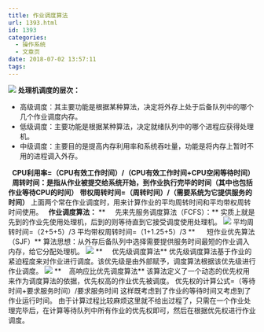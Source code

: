 ```yaml
---
title: 作业调度算法
url: 1393.html
id: 1393
categories:
  - 操作系统
  - 文章页
date: 2018-07-02 13:57:11
tags:
---
```


![](http://47.100.4.8/wp-content/uploads/2018/05/QQ图片20180529111458.png) **处理机调度的层次：**

*   高级调度：其主要功能是根据某种算法，决定将外存上处于后备队列中的哪个几个作业调度内存。
*   低级调度：主要功能是根据某种算法，决定就绪队列中的哪个进程应获得处理机。
*   中级调度：主要目的是提高内存利用率和系统吞吐量，功能是将内存上暂时不用的进程调入外存。

  **CPU利用率=（CPU有效工作时间）/（CPU有效工作时间+CPU空闲等待时间）**   **周转时间：是指从作业被提交给系统开始，到作业执行完毕的时间（其中也包括作业等待CPU的时间）** **带权周转时间=（周转时间）/（需要系统为它提供服务的时间）** 上面两个常在作业调度时，用来计算作业的平均周转时间和平均带权周转时间使用。   **作业调度算法：** **     先来先服务调度算法（FCFS）：** 实质上就是先到的作业先使用处理机，后到的则等待直到它接受调度使用处理机。 ![](http://47.100.4.8/wp-content/uploads/2018/07/QQ图片20180702135313.png) 平均周转时间=（2+5+5）/3 平均带权周转时间=（1+1.25+5）/3 **      短作业优先算法（SJF）** 算法思想：从外存后备队列中选择需要提供服务时间最短的作业调入内存，给它分配处理机。 ![](http://47.100.4.8/wp-content/uploads/2018/07/QQ图片20180702135416.png) **     优先级调度算法** 优先级调度算法基于作业的紧迫程度来对作业进行调度。该优先级是由外部赋予，调度算法根据该优先级进行作业调度。 ![](http://47.100.4.8/wp-content/uploads/2018/07/1.png) **    高响应比优先调度算法** 该算法定义了一个动态的优先权用来作为调度算法的依据，优先权高的作业优先被调度。 优先权的计算公式=（等待时间+要求服务时间）/要求服务时间 这样既考虑到了作业的等待时间又考虑到了作业运行时间。 由于计算过程比较麻烦这里就不给出过程了，只需在一个作业处理完毕后，在计算等待队列中所有作业的优先权即可，然后在根据优先权进行作业调度。